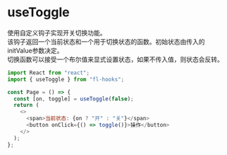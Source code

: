 # useToggle

使用自定义钩子实现开关切换功能。  
该钩子返回一个当前状态和一个用于切换状态的函数。初始状态由传入的initValue参数决定。  
切换函数可以接受一个布尔值来显式设置状态，如果不传入值，则状态会反转。

```javascript
import React from "react";
import { useToggle } from "fl-hooks";

const Page = () => {
  const [on, toggle] = useToggle(false);
  return (
    <>
      <span>当前状态: {on ? "开" : "关"}</span>
      <button onClick={() => toggle()}>操作</button>
    </>
  );
};
```
